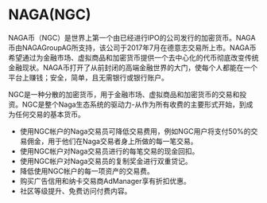 # NAGA(NGC)

NAGA币（NGC）是世界上第一个由已经进行IPO的公司发行的加密货币。NAGA币由NAGAGroupAG所支持，该公司于2017年7月在德意志交易所上市。NAGA币希望通过为金融市场、虚拟商品和加密货币提供一个去中心化的代币彻底改变传统金融现状。NAGA币打开了从前封闭的高端金融世界的大门，使每个人都能在一个平台上赚钱；安全，简单，且无需银行或银行账户。

NGC是一种分散的加密货币，用于金融市场、虚拟商品和加密货币的交易和投资。NGC是整个Naga生态系统的驱动力-从作为所有收费的主要形式开始，到成为任何交易的基本货币。

- 使用NGC帐户的Naga交易员可降低交易费用，例如NGC用户将支付50%的交易佣金，用于他们在Naga交易者身上所做的每一笔交易。
- 使用NGC帐户对Naga交易员进行的每笔交易的现金回扣。
- 使用NGC帐户对Naga交易员的复制奖金进行双重贷记。
- 降低使用NGC帐户的每一项资产的交易费。
- 购买广告信用和纳卡交易商AdManager享有折扣优惠。
- 社区等级提升、免费访问付费内容。

